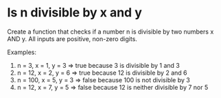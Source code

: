 # Is n divisible by x and y

Create a function that checks if a number n is divisible by two numbers x AND y. All inputs are positive, non-zero digits.

Examples:

1. n = 3, x = 1, y = 3 => true because 3 is divisible by 1 and 3
2. n = 12, x = 2, y = 6 => true because 12 is divisible by 2 and 6
3. n = 100, x = 5, y = 3 => false because 100 is not divisible by 3
4. n = 12, x = 7, y = 5 => false because 12 is neither divisible by 7 nor 5
